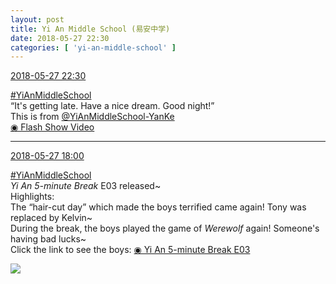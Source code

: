 ```yaml
---
layout: post
title: Yi An Middle School (易安中学)
date: 2018-05-27 22:30
categories: [ 'yi-an-middle-school' ]
---
```


<div class="weibo-info">
  <a href="https://weibo.com/6074218720/GiDuQAnqw">2018-05-27 22:30</a>
</div>

[#YiAnMiddleSchool](https://weibo.com/p/100808e5c67e0668537d4caddefd946dcff208/super_index)  
“It's getting late. Have a nice dream. Good night!”  
This is from [@YiAnMiddleSchool-YanKe](https://weibo.com/u/6505423304)  
[◉ Flash Show Video](https://www.miaopai.com/show/1v1h-i3qX~v7a0kDAh8o3yWw2gvvok2ZDHjPDQ__.htm)

<!-- more -->

---

<div class="weibo-info">
  <a href="https://weibo.com/6074218720/GiBJfp6Rt">2018-05-27 18:00</a>
</div>

[#YiAnMiddleSchool](https://weibo.com/p/100808e5c67e0668537d4caddefd946dcff208/super_index)  
*Yi An 5-minute Break* E03 released~  
Highlights:  
The “hair-cut day” which made the boys terrified came again! Tony was replaced by Kelvin~  
During the break, the boys played the game of *Werewolf* again! Someone's having bad lucks~  
Click the link to see the boys: [◉ Yi An 5-minute Break E03](https://www.bilibili.com/video/av23868600)

<a href="https://wx3.sinaimg.cn/mw690/006D4NLGgy1frq1wjnwwyj30u01eytz0.jpg">
  <img class="weibo-pic-preview" src="https://wx3.sinaimg.cn/orj360/006D4NLGgy1frq1wjnwwyj30u01eytz0.jpg" />
</a>
